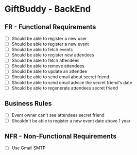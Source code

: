 # GiftBuddy - BackEnd

## FR - Functional Requirements
- [ ] Should be able to register a new user
- [ ] Should be able to register a new event
- [ ] Should be able to fetch events
- [ ] Should be able to register new attendees
- [ ] Should be able to fetch attendees
- [ ] Should be able to remove attendees
- [ ] Should be able to update an attendee
- [ ] Should be able to send email about secret friend
- [ ] Should be able to send email advice the secret friend's date
- [ ] Should be able to regenerate attendees secret friend

## Business Rules
- [ ] Event owner can't see attendees secret friend
- [ ] Shouldn't be able to register a new event date above 1 year

## NFR - Non-Functional Requirements
- [ ] Use Gmail SMTP
